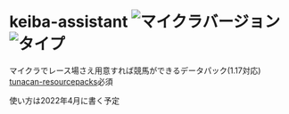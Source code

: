 # keiba-assistant ![マイクラバージョン](https://img.shields.io/badge/Minecraft%20Ver-Java%201.17-brightgreen) ![タイプ](https://img.shields.io/badge/Type-datapack-orange)
マイクラでレース場さえ用意すれば競馬ができるデータパック(1.17対応)
[tunacan-resourcepacks](https://github.com/tunakaniri/tunacan-resourcepacks/)必須

使い方は2022年4月に書く予定
